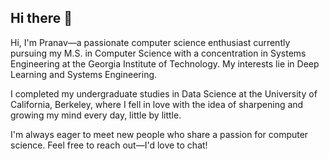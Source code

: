 ## Hi there 👋
Hi, I'm Pranav—a passionate computer science enthusiast currently pursuing my M.S. in Computer Science with a concentration in Systems Engineering at the Georgia Institute of Technology. My interests lie in Deep Learning and Systems Engineering.

I completed my undergraduate studies in Data Science at the University of California, Berkeley, where I fell in love with the idea of sharpening and growing my mind every day, little by little.

I'm always eager to meet new people who share a passion for computer science. Feel free to reach out—I'd love to chat!

<!--
**pseelam02/pseelam02** is a ✨ _special_ ✨ repository because its `README.md` (this file) appears on your GitHub profile.

Here are some ideas to get you started:

- 🔭 I’m currently working on ...
- 🌱 I’m currently learning ...
- 👯 I’m looking to collaborate on ...
- 🤔 I’m looking for help with ...
- 💬 Ask me about ...
- 📫 How to reach me: ...
- 😄 Pronouns: ...
- ⚡ Fun fact: ...
-->
